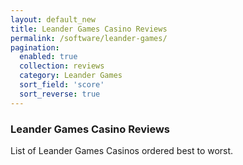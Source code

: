 ```yaml
---
layout: default_new
title: Leander Games Casino Reviews
permalink: /software/leander-games/
pagination: 
  enabled: true
  collection: reviews
  category: Leander Games
  sort_field: 'score'
  sort_reverse: true
---
```


### Leander Games Casino Reviews

List of Leander Games Casinos ordered best to worst.